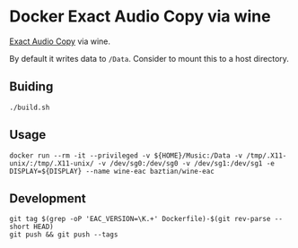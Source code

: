 # Docker Exact Audio Copy via wine

[Exact Audio Copy](http://www.exactaudiocopy.de/) via wine.

By default it writes data to `/Data`. Consider to mount this to a host directory.

## Buiding

    ./build.sh

## Usage

    docker run --rm -it --privileged -v ${HOME}/Music:/Data -v /tmp/.X11-unix/:/tmp/.X11-unix/ -v /dev/sg0:/dev/sg0 -v /dev/sg1:/dev/sg1 -e DISPLAY=${DISPLAY} --name wine-eac baztian/wine-eac

## Development

    git tag $(grep -oP 'EAC_VERSION=\K.+' Dockerfile)-$(git rev-parse --short HEAD)
    git push && git push --tags
